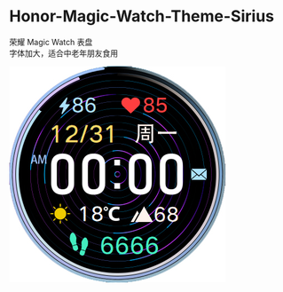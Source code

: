 # Honor-Magic-Watch-Theme-Sirius
荣耀 Magic Watch 表盘  
字体加大，适合中老年朋友食用  

![image](https://github.com/Siriusq/Honor-Magic-Watch-Theme-Sirius/blob/master/sirius/preview/icon_small.jpg)
